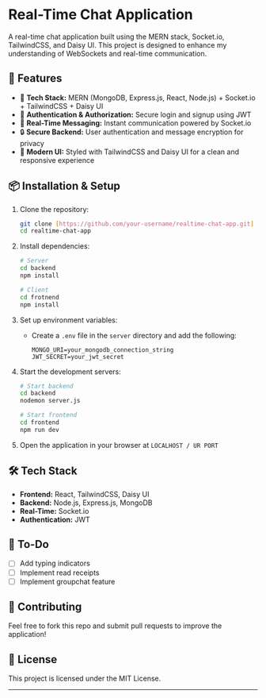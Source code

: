 # Real-Time Chat Application

A real-time chat application built using the MERN stack, Socket.io, TailwindCSS, and Daisy UI. This project is designed to enhance my understanding of WebSockets and real-time communication.

## 🚀 Features

- 🌟 **Tech Stack:** MERN (MongoDB, Express.js, React, Node.js) + Socket.io + TailwindCSS + Daisy UI
- 🎃 **Authentication & Authorization:** Secure login and signup using JWT
- 👾 **Real-Time Messaging:** Instant communication powered by Socket.io
- 🔒 **Secure Backend:** User authentication and message encryption for privacy
- 🎨 **Modern UI:** Styled with TailwindCSS and Daisy UI for a clean and responsive experience

## 📦 Installation & Setup

1. Clone the repository:
   ```bash
   git clone [https://github.com/your-username/realtime-chat-app.git]
   cd realtime-chat-app
   ```

2. Install dependencies:
   ```bash
   # Server
   cd backend
   npm install
   
   # Client
   cd frotnend
   npm install
   ```

3. Set up environment variables:
   - Create a `.env` file in the `server` directory and add the following:
     ```env
     MONGO_URI=your_mongodb_connection_string
     JWT_SECRET=your_jwt_secret
     ```

4. Start the development servers:
   ```bash
   # Start backend
   cd backend
   nodemon server.js
   
   # Start frontend
   cd frontend
   npm run dev
   ```

5. Open the application in your browser at `LOCALHOST / UR PORT`

## 🛠 Tech Stack

- **Frontend:** React, TailwindCSS, Daisy UI
- **Backend:** Node.js, Express.js, MongoDB
- **Real-Time:** Socket.io
- **Authentication:** JWT

## 📌 To-Do

- [ ] Add typing indicators
- [ ] Implement read receipts
- [ ] Implement groupchat feature

## 🤝 Contributing

Feel free to fork this repo and submit pull requests to improve the application!

## 📜 License

This project is licensed under the MIT License.

---



